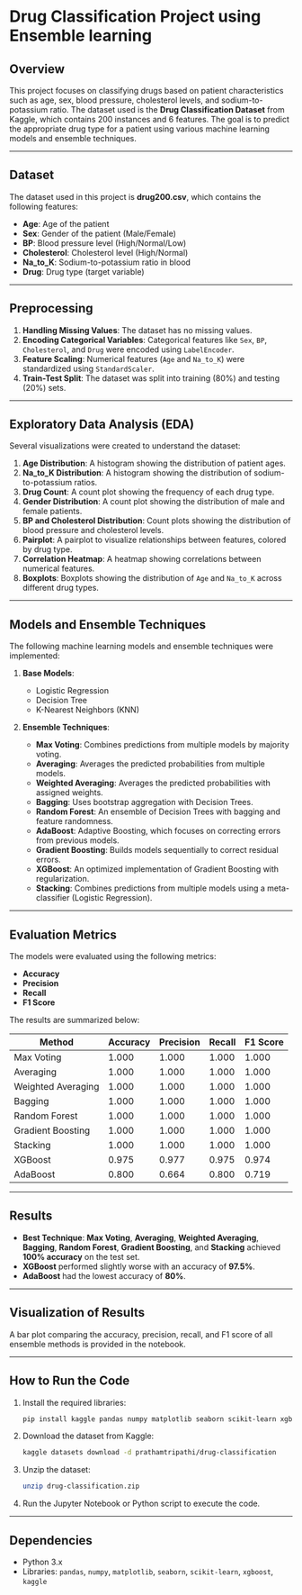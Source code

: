 # Drug Classification Project using Ensemble learning

## Overview
This project focuses on classifying drugs based on patient characteristics such as age, sex, blood pressure, cholesterol levels, and sodium-to-potassium ratio. The dataset used is the **Drug Classification Dataset** from Kaggle, which contains 200 instances and 6 features. The goal is to predict the appropriate drug type for a patient using various machine learning models and ensemble techniques.

---

## Dataset
The dataset used in this project is **drug200.csv**, which contains the following features:
- **Age**: Age of the patient
- **Sex**: Gender of the patient (Male/Female)
- **BP**: Blood pressure level (High/Normal/Low)
- **Cholesterol**: Cholesterol level (High/Normal)
- **Na_to_K**: Sodium-to-potassium ratio in blood
- **Drug**: Drug type (target variable)

---

## Preprocessing
1. **Handling Missing Values**: The dataset has no missing values.
2. **Encoding Categorical Variables**: Categorical features like `Sex`, `BP`, `Cholesterol`, and `Drug` were encoded using `LabelEncoder`.
3. **Feature Scaling**: Numerical features (`Age` and `Na_to_K`) were standardized using `StandardScaler`.
4. **Train-Test Split**: The dataset was split into training (80%) and testing (20%) sets.

---

## Exploratory Data Analysis (EDA)
Several visualizations were created to understand the dataset:
1. **Age Distribution**: A histogram showing the distribution of patient ages.
2. **Na_to_K Distribution**: A histogram showing the distribution of sodium-to-potassium ratios.
3. **Drug Count**: A count plot showing the frequency of each drug type.
4. **Gender Distribution**: A count plot showing the distribution of male and female patients.
5. **BP and Cholesterol Distribution**: Count plots showing the distribution of blood pressure and cholesterol levels.
6. **Pairplot**: A pairplot to visualize relationships between features, colored by drug type.
7. **Correlation Heatmap**: A heatmap showing correlations between numerical features.
8. **Boxplots**: Boxplots showing the distribution of `Age` and `Na_to_K` across different drug types.

---

## Models and Ensemble Techniques
The following machine learning models and ensemble techniques were implemented:
1. **Base Models**:
   - Logistic Regression
   - Decision Tree
   - K-Nearest Neighbors (KNN)

2. **Ensemble Techniques**:
   - **Max Voting**: Combines predictions from multiple models by majority voting.
   - **Averaging**: Averages the predicted probabilities from multiple models.
   - **Weighted Averaging**: Averages the predicted probabilities with assigned weights.
   - **Bagging**: Uses bootstrap aggregation with Decision Trees.
   - **Random Forest**: An ensemble of Decision Trees with bagging and feature randomness.
   - **AdaBoost**: Adaptive Boosting, which focuses on correcting errors from previous models.
   - **Gradient Boosting**: Builds models sequentially to correct residual errors.
   - **XGBoost**: An optimized implementation of Gradient Boosting with regularization.
   - **Stacking**: Combines predictions from multiple models using a meta-classifier (Logistic Regression).

---

## Evaluation Metrics
The models were evaluated using the following metrics:
- **Accuracy**
- **Precision**
- **Recall**
- **F1 Score**

The results are summarized below:

| Method               | Accuracy | Precision | Recall | F1 Score |
|----------------------|----------|-----------|--------|----------|
| Max Voting           | 1.000    | 1.000     | 1.000  | 1.000    |
| Averaging            | 1.000    | 1.000     | 1.000  | 1.000    |
| Weighted Averaging   | 1.000    | 1.000     | 1.000  | 1.000    |
| Bagging              | 1.000    | 1.000     | 1.000  | 1.000    |
| Random Forest        | 1.000    | 1.000     | 1.000  | 1.000    |
| Gradient Boosting    | 1.000    | 1.000     | 1.000  | 1.000    |
| Stacking             | 1.000    | 1.000     | 1.000  | 1.000    |
| XGBoost              | 0.975    | 0.977     | 0.975  | 0.974    |
| AdaBoost             | 0.800    | 0.664     | 0.800  | 0.719    |

---

## Results
- **Best Technique**: **Max Voting**, **Averaging**, **Weighted Averaging**, **Bagging**, **Random Forest**, **Gradient Boosting**, and **Stacking** achieved **100% accuracy** on the test set.
- **XGBoost** performed slightly worse with an accuracy of **97.5%**.
- **AdaBoost** had the lowest accuracy of **80%**.

---

## Visualization of Results
A bar plot comparing the accuracy, precision, recall, and F1 score of all ensemble methods is provided in the notebook.

---

## How to Run the Code
1. Install the required libraries:
   ```bash
   pip install kaggle pandas numpy matplotlib seaborn scikit-learn xgboost
   ```
2. Download the dataset from Kaggle:
   ```bash
   kaggle datasets download -d prathamtripathi/drug-classification
   ```
3. Unzip the dataset:
   ```bash
   unzip drug-classification.zip
   ```
4. Run the Jupyter Notebook or Python script to execute the code.

---

## Dependencies
- Python 3.x
- Libraries: `pandas`, `numpy`, `matplotlib`, `seaborn`, `scikit-learn`, `xgboost`, `kaggle`

